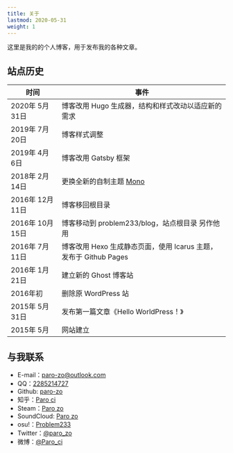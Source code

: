 ```yaml
---
title: 关于
lastmod: 2020-05-31
weight: 1
---
```


这里是我的的个人博客，用于发布我的各种文章。

## 站点历史

| 时间 | 事件 |
|-|-|
| 2020年 5月 31日 | 博客改用 Hugo 生成器，结构和样式改动以适应新的需求 |
| 2019年 7月 20日 | 博客样式调整 |
| 2019年 4月 6日 | 博客改用 Gatsby 框架 |
| 2018年 2月 14日 | 更换全新的自制主题 [Mono](https://github.com/paro-zo/mono) |
| 2016年 12月 11日 | 博客移回根目录 |
| 2016年 10月 15日 | 博客移动到 problem233/blog，站点根目录 另作他用 |
| 2016年 7月 11日 | 博客改用 Hexo 生成静态页面，使用 Icarus 主题，发布于 Github Pages |
| 2016年 1月 21日 | 建立新的 Ghost 博客站 |
| 2016年初 | 删除原 WordPress 站 |
| 2015年 5月 31日 | 发布第一篇文章《Hello WorldPress！》 |
| 2015年 5月 | 网站建立 |

## 与我联系

- E-mail：[paro-zo@outlook.com](mailto:paro-zo@outlook.com)
- QQ：[2285214727](http://wpa.qq.com/msgrd?v=3&amp;uin=2285214727&amp;site=qq&amp;menu=yes)
- Github: [paro-zo](https://github.com/paro-zo)
- 知乎：[Paro ci](https://www.zhihu.com/people/paro_ci)
- Steam：[Paro zo](http://steamcommunity.com/id/paro-zo/)
- SoundCloud: [Paro zo](https://soundcloud.com/paro-zo)
- osu!：[Problem233](https://osu.ppy.sh/users/5931775)
- Twitter：[@paro_zo](https://twitter.com/paro_zo)
- 微博：[@Paro_ci](http://www.weibo.com/qq2285214727)
